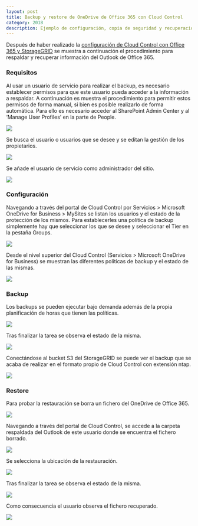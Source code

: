```yaml
---
layout: post
title: Backup y restore de OneDrive de Office 365 con Cloud Control
category: 2018
description: Ejemplo de configuración, copia de seguridad y recuperación de OneDrive Office 365 con NetApp Cloud Control
---
```


Después de haber realizado la [configuración de Cloud Control con Office 365 y StorageGRID]({{site.baseurl}}/2018/02/25/Configuracion-de-Cloud-Control-con-Office-365-y-StorageGRID.html) se muestra a continuación el procedimiento para respaldar y recuperar información del Outlook de Office 365.

### Requisitos

Al usar un usuario de servicio para realizar el backup, es necesario establecer permisos para que este usuario pueda acceder a la información a respaldar. A continuación es muestra el procedimiento para permitir estos permisos de forma manual, si bien es posible realizarlo de forma automática. Para ello es necesario acceder al SharePoint Admin Center y al ‘Manage User Profiles’ en la parte de People.

![]({{site.baseurl}}/assets/img/Backup-y-restore-de-Onedrive-Office-365-con-Cloud-Control-001.png)

Se busca el usuario o usuarios que se desee y se editan la gestión de los propietarios.

![]({{site.baseurl}}/assets/img/Backup-y-restore-de-Onedrive-Office-365-con-Cloud-Control-002.png)

Se añade el usuario de servicio como administrador del sitio.

![]({{site.baseurl}}/assets/img/Backup-y-restore-de-Onedrive-Office-365-con-Cloud-Control-003.png)

### Configuración

Navegando a través del portal de Cloud Control por Servicios > Microsoft OneDrive for Business > MySites se listan los usuarios y el estado de la protección de los mismos. Para establecerles una política de backup simplemente hay que seleccionar los que se desee y seleccionar el Tier en la pestaña Groups.

![]({{site.baseurl}}/assets/img/Backup-y-restore-de-Onedrive-Office-365-con-Cloud-Control-004.png)

Desde el nivel superior del Cloud Control (Servicios > Microsoft OneDrive for Business) se muestran las diferentes políticas de backup y el estado de las mismas.

![]({{site.baseurl}}/assets/img/Backup-y-restore-de-Onedrive-Office-365-con-Cloud-Control-005.png)

### Backup

Los backups se pueden ejecutar bajo demanda además de la propia planificación de horas que tienen las políticas.

![]({{site.baseurl}}/assets/img/Backup-y-restore-de-Onedrive-Office-365-con-Cloud-Control-006.png)

Tras finalizar la tarea se observa el estado de la misma.

![]({{site.baseurl}}/assets/img/Backup-y-restore-de-Onedrive-Office-365-con-Cloud-Control-007.png)

Conectándose al bucket S3 del StorageGRID se puede ver el backup que se acaba de realizar en el formato propio de Cloud Control con extensión ntap.

![]({{site.baseurl}}/assets/img/Backup-y-restore-de-Onedrive-Office-365-con-Cloud-Control-008.png)

### Restore

Para probar la restauración se borra un fichero del OneDrive de Office 365.

![]({{site.baseurl}}/assets/img/Backup-y-restore-de-Onedrive-Office-365-con-Cloud-Control-009.png)

Navegando a través del portal de Cloud Control, se accede a la carpeta respaldada del Outlook de este usuario donde se encuentra el fichero borrado.

![]({{site.baseurl}}/assets/img/Backup-y-restore-de-Onedrive-Office-365-con-Cloud-Control-010.png)

Se selecciona la ubicación de la restauración.

![]({{site.baseurl}}/assets/img/Backup-y-restore-de-Onedrive-Office-365-con-Cloud-Control-011.png)

Tras finalizar la tarea se observa el estado de la misma.

![]({{site.baseurl}}/assets/img/Backup-y-restore-de-Onedrive-Office-365-con-Cloud-Control-012.png)

Como consecuencia el usuario observa el fichero recuperado.

![]({{site.baseurl}}/assets/img/Backup-y-restore-de-Onedrive-Office-365-con-Cloud-Control-013.png)

